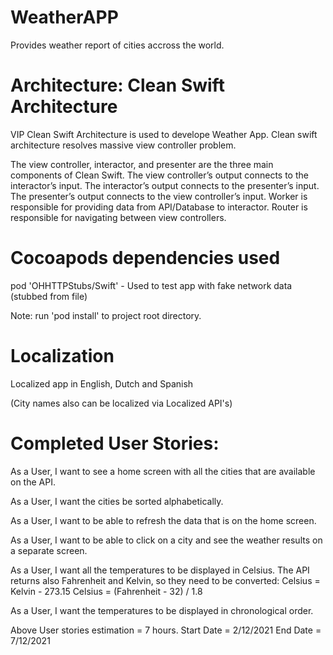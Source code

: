 # WeatherAPP

Provides weather report of cities accross the world.


# Architecture: Clean Swift Architecture

VIP Clean Swift Architecture is used to develope Weather App. Clean swift architecture resolves massive view controller problem.

The view controller, interactor, and presenter are the three main components of Clean Swift. The view controller’s output connects to the interactor’s input. 
The interactor’s output connects to the presenter’s input. The presenter’s output connects to the view controller’s input.
Worker is responsible for providing data from API/Database to interactor. 
Router is responsible for navigating between view controllers.


# Cocoapods dependencies used

pod 'OHHTTPStubs/Swift' - Used to test app with fake network data (stubbed from file)

Note: run 'pod install' to project root directory.


# Localization

Localized app in English, Dutch and Spanish

(City names also can be localized via Localized API's)


# Completed User Stories:

As a User, I want to see a home screen with all the cities that are available on the API.

As a User, I want the cities be sorted alphabetically.

As a User, I want to be able to refresh the data that is on the home screen.

As a User, I want to be able to click on a city and see the weather results on a separate screen.

As a User, I want all the temperatures to be displayed in Celsius. The API returns also Fahrenheit and Kelvin, so they need to be converted:
Celsius = Kelvin - 273.15 Celsius = (Fahrenheit - 32) / 1.8

As a User, I want the temperatures to be displayed in chronological order.


Above User stories estimation = 7 hours.
Start Date = 2/12/2021
End Date = 7/12/2021
